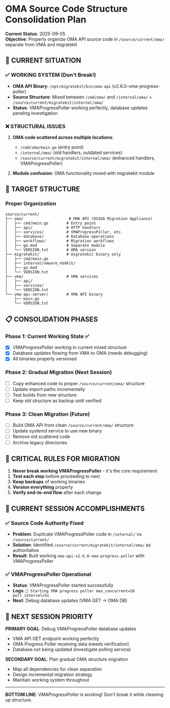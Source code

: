 # OMA Source Code Structure Consolidation Plan

**Current Status**: 2025-09-05  
**Objective**: Properly organize OMA API source code in `/source/current/oma/` separate from VMA and migratekit

## 🚨 CURRENT SITUATION

### ✅ WORKING SYSTEM (Don't Break!)
- **OMA API Binary**: `/opt/migratekit/bin/oma-api` (v2.6.0-vma-progress-poller)
- **Source Structure**: Mixed between `/cmd/oma/` and `/internal/oma/` + `/source/current/migratekit/internal/oma/`
- **Status**: VMAProgressPoller working perfectly, database updates pending investigation

### ❌ STRUCTURAL ISSUES
1. **OMA code scattered across multiple locations**:
   - `/cmd/oma/main.go` (entry point)
   - `/internal/oma/` (old handlers, outdated services)
   - `/source/current/migratekit/internal/oma/` (enhanced handlers, VMAProgressPoller)

2. **Module confusion**: OMA functionality mixed with migratekit module

## 🎯 TARGET STRUCTURE

### **Proper Organization**
```
source/current/
├── oma/                    # OMA API (OSSEA Migration Appliance)
│   ├── cmd/main.go        # Entry point
│   ├── api/               # HTTP handlers
│   ├── services/          # VMAProgressPoller, etc.
│   ├── database/          # Database operations
│   ├── workflows/         # Migration workflows
│   ├── go.mod             # Separate module
│   └── VERSION.txt        # OMA version
├── migratekit/            # migratekit binary only
│   ├── cmd/main.go
│   ├── internal/vmware_nbdkit/
│   ├── go.mod
│   └── VERSION.txt
├── vma/                   # VMA services
│   ├── api/
│   ├── services/
│   └── VERSION.txt
└── vma-api-server/        # VMA API binary
    ├── main.go
    └── VERSION.txt
```

## 📋 CONSOLIDATION PHASES

### **Phase 1: Current Working State** ✅
- [x] VMAProgressPoller working in current mixed structure
- [x] Database updates flowing from VMA to OMA (needs debugging)
- [x] All binaries properly versioned

### **Phase 2: Gradual Migration** (Next Session)
- [ ] Copy enhanced code to proper `/source/current/oma/` structure
- [ ] Update import paths incrementally 
- [ ] Test builds from new structure
- [ ] Keep old structure as backup until verified

### **Phase 3: Clean Migration** (Future)
- [ ] Build OMA API from clean `/source/current/oma/` structure
- [ ] Update systemd service to use new binary
- [ ] Remove old scattered code
- [ ] Archive legacy directories

## 🚨 CRITICAL RULES FOR MIGRATION

1. **Never break working VMAProgressPoller** - it's the core requirement
2. **Test each step** before proceeding to next
3. **Keep backups** of working binaries 
4. **Version everything** properly
5. **Verify end-to-end flow** after each change

## 📝 CURRENT SESSION ACCOMPLISHMENTS

### ✅ Source Code Authority Fixed
- **Problem**: Duplicate VMAProgressPoller code in `/internal/` vs `/source/current/`
- **Solution**: Identified `/source/current/migratekit/internal/oma/` as authoritative
- **Result**: Built working `oma-api-v2.6.0-vma-progress-poller` with VMAProgressPoller

### ✅ VMAProgressPoller Operational
- **Status**: VMAProgressPoller started successfully
- **Logs**: `🚀 Starting VMA progress poller max_concurrent=10 poll_interval=5s`
- **Next**: Debug database updates (VMA GET → OMA DB)

## 🔄 NEXT SESSION PRIORITY

**PRIMARY GOAL**: Debug VMAProgressPoller database updates
- VMA API GET endpoint working perfectly
- OMA Progress Poller receiving data (needs verification)
- Database not being updated (investigate polling service)

**SECONDARY GOAL**: Plan gradual OMA structure migration
- Map all dependencies for clean separation
- Design incremental migration strategy 
- Maintain working system throughout

---

**BOTTOM LINE**: VMAProgressPoller is working! Don't break it while cleaning up structure.
